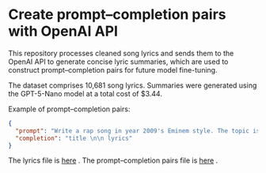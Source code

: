 # Create prompt–completion pairs with OpenAI API
This repository processes cleaned song lyrics and sends them to the OpenAI API to generate concise lyric summaries, which are used to construct prompt–completion pairs for future model fine-tuning.

The dataset comprises 10,681 song lyrics. Summaries were generated using the GPT-5-Nano model at a total cost of $3.44.

Example of prompt–completion pairs:

```json
{
  "prompt": "Write a rap song in year 2009's Eminem style. The topic is about:...",
  "completion": "title \n\n lyrics"
}
```



The lyrics file is [here](https://drive.google.com/file/d/1PqADJhbqqTgyEAXKltgPe6Q0x_zQGLqA/view?usp=drive_link) .
The prompt–completion pairs file is [here](https://drive.google.com/file/d/1Y8ADxBk0wa-lU00q42TmYFyEg4qqC90K/view?usp=drive_link) .
